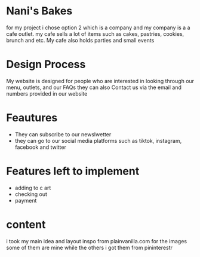 # Nani's Bakes
for my project i chose option 2 which is a company and my company is a a cafe outlet. my cafe sells a lot of items such as cakes, pastries, cookies, brunch and etc. My cafe also holds parties and small events
# Design Process
My website is designed for people who are interested in looking through our menu, outlets, and our FAQs they can also Contact us via the email and numbers provided in our website
# Feautures
- They can subscribe to our newslwetter
- they can go to our social media platforms such as tiktok, instagram, facebook and twitter
# Features left to implement
- adding to c art
- checking out
- payment

# content
i took my main idea and layout inspo from plainvanilla.com
for the images some of them are mine while the others i got them from pininterestr
